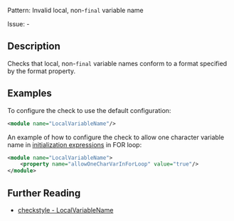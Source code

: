 Pattern: Invalid local, non-`final` variable name

Issue: -

## Description

Checks that local, non-`final` variable names conform to a format specified by the format property. 

## Examples

To configure the check to use the default configuration: 


```xml
<module name="LocalVariableName"/>
```
        

An example of how to configure the check to allow one character variable name in [initialization expressions](http://docs.oracle.com/javase/tutorial/java/nutsandbolts/for.html) in FOR loop: 


```xml
<module name="LocalVariableName">
    <property name="allowOneCharVarInForLoop" value="true"/>
</module>
```

## Further Reading

* [checkstyle - LocalVariableName](http://checkstyle.sourceforge.net/config_naming.html#LocalVariableName)

